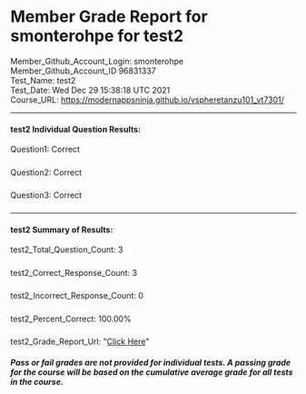# Member Grade Report for smonterohpe for test2  
   
Member_Github_Account_Login: smonterohpe  
Member_Github_Account_ID 96831337  
Test_Name: test2  
Test_Date: Wed Dec 29 15:38:18 UTC 2021  
Course_URL: https://modernappsninja.github.io/vspheretanzu101_vt7301/  
   
---  
#### test2 Individual Question Results:  
Question1: Correct  
#####  
Question2: Correct  
#####  
Question3: Correct  
#####  
---  
#### test2 Summary of Results:  
test2_Total_Question_Count: 3  
#####  
test2_Correct_Response_Count: 3  
#####  
test2_Incorrect_Response_Count: 0  
#####  
test2_Percent_Correct: 100.00%  
#####  
test2_Grade_Report_Url: "[Click Here](https://github.com/modernappsninjas/smonterohpe/blob/main/static/userdata/courses/vspheretanzu101_vt7301/grade_report.pr1396.test2.md)"
##### Pass or fail grades are not provided for individual tests. A passing grade for the course will be based on the cumulative average grade for all tests in the course.  

